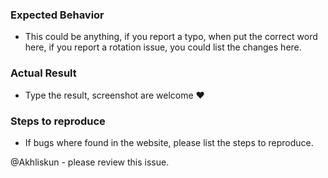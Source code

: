 ### Expected Behavior
- This could be anything, if you report a typo, when put the correct word here, if you report a rotation issue, you could list the changes here.

### Actual Result
- Type the result, screenshot are welcome :heart:

### Steps to reproduce
- If bugs where found in the website, please list the steps to reproduce.




@Akhliskun - please review this issue.

